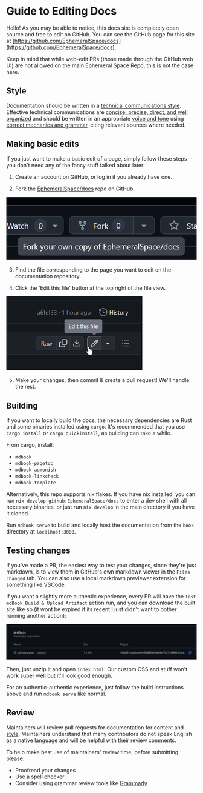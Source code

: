# Guide to Editing Docs

Hello! As you may be able to notice, this docs site is completely open source and free to edit on GitHub. You can see the GitHub page for this site at [https://github.com/EphemeralSpace/docs](https://github.com/EphemeralSpace/docs).

Keep in mind that while web-edit PRs (those made through the GitHub web UI) are not allowed on the main Ephemeral Space Repo, this is not the case here.

## Style

Documentation should be written in a [technical communications style](https://ohiostate.pressbooks.pub/feptechcomm/chapter/3-writing-style/). Effective technical communications are [concise, precise, direct, and well organized](https://ohiostate.pressbooks.pub/feptechcomm/chapter/3-writing-style/) and should be written in an appropriate [voice and tone](https://ohiostate.pressbooks.pub/feptechcomm/chapter/3-1-voice-tone/) using [correct mechanics and grammar](https://ohiostate.pressbooks.pub/feptechcomm/chapter/3-2-mechanics-grammar/), citing relevant sources where needed.

## Making basic edits

If you just want to make a basic edit of a page, simply follow these steps--you don't need any of the fancy stuff talked about later:

1. Create an account on GitHub, or log in if you already have one.


2. Fork the [EphemeralSpace/docs](https://github.com/EphemeralSpace/docs) repo on GitHub.

![editing-docs-create-fork.png](../assets/meta/editing-docs-create-fork.png)

3. Find the file corresponding to the page you want to edit on the documentation repository.

4. Click the 'Edit this file' button at the top right of the file view.

![editing-docs-edit-file.png](../assets/meta/editing-docs-edit-file.png)

5. Make your changes, then commit & create a pull request! We'll handle the rest.

## Building

If you want to locally build the docs, the necessary dependencies are Rust and some binaries installed using `cargo`. It's recommended that you use `cargo install` or `cargo quickinstall`, as building can take a while.

From cargo, install:
- `mdbook`
- `mdbook-pagetoc`
- `mdbook-admonish`
- `mdbook-linkcheck`
- `mdbook-template`

Alternatively, this repo supports nix flakes. If you have nix installed, you can run `nix develop github:EphemeralSpace/docs` to enter a dev shell with all necessary binaries, or just run `nix develop` in the main directory if you have it cloned.

Run `mdbook serve` to build and locally host the documentation from the `book` directory at `localhost:3000`.

## Testing changes

If you've made a PR, the easiest way to test your changes, since they're just markdown, is to view them in GitHub's own markdown viewer in the `Files changed` tab. You can also use a local markdown previewer extension for something like [VSCode](https://marketplace.visualstudio.com/items?itemName=shd101wyy.markdown-preview-enhanced).

If you want a slightly more authentic experience, every PR will have the `Test mdBook Build & Upload Artifact` action run, and you can download the built site like so (it wont be expired if its recent I just didn't want to bother running another action):

![](../assets/meta/editing-docs-artifact-download.png)

Then, just unzip it and open `index.html`. Our custom CSS and stuff won't work super well but it'll look good enough.

For an authentic-authentic experience, just follow the build instructions above and run `mdbook serve` like normal.

## Review

Maintainers will review pull requests for documentation for content and [style](#style). Maintainers understand that many contributors do not speak English as a native language and will be helpful with their review comments.

To help make best use of maintainers' review time, before submitting please:

- Proofread your changes
- Use a spell checker
- Consider using grammar review tools like [Grammarly](https://www.grammarly.com/)
